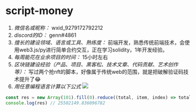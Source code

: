 # script-money

1. *微信名或昵称：* wxid_9279172792212
2. *discord的ID：* genn#4861
3. *擅长的建设领域、语言或工具、熟练度：* 前端开发，熟悉传统前端技术，会使用web3.js/py进行简单合约交互，正在学习solidity，1年开发经验。
4. *每周能花在业余项目的时间：* 15小时左右
5. *区块链建设经验（产品、项目、黑客松、技术文章、代码贡献、艺术创作等）：* 写过两个抢nft的脚本，好像属于传统web的范围，就是把破解验证码技术提升了😂
6. *用任意编程语言计算以下公式*
![](https://latex.codecogs.com/svg.image?\sum_{n=1}^{100}\left&space;(n^{3}-\sqrt[3]{n}&space;\right&space;))

```javascript
const res = new Array(101).fill(0).reduce((total, item, index) => total + Math.pow(index, 3) - Math.cbrt(index), 0);
console.log(res) // 25502149.836096782
```
